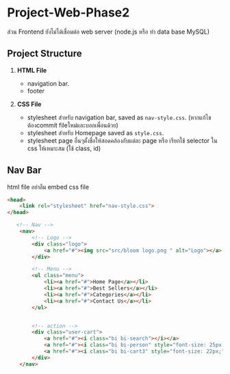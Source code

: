 # Project-Web-Phase2
ส่วน Frontend ยังไม่ได้เชื่อมต่อ web server (node.js หรือ ทำ data base MySQL)

## Project Structure
1. **HTML File**
   - navigation bar.
   - footer
   
2. **CSS File**
   - stylesheet สำหรับ navigation bar, saved as `nav-style.css`. (หากแก้ไขต้องcommit fileใหม่และบอกเพื่อนด้วย)
   - stylesheet สำหรับ Homepage saved as `style.css`.
   - stylesheet page อื่นๆตั้งชื่อให้สอดคล้องกับแต่ละ page หรือ เรียกใช้ selector ใน css ให้เหมาะสม (ใช้ class, id)


## Nav Bar
html file 
อย่าลืม embed css file 
```html
<head>
    <link rel="stylesheet" href="nav-style.css">
</head>
```

```html
   <!-- Nav -->
    <nav>
        <!-- Logo -->
        <div class="logo">
            <a href="#"><img src="src/bloom logo.png " alt="Logo"></a>
        </div>

        <!-- Menu -->
        <ul class="menu">
            <li><a href="#">Home Page</a></li>
            <li><a href="#">Best Sellers</a></li>
            <li><a href="#">Categories</a></li>
            <li><a href="#">Contact Us</a></li>
        </ul>


        <!-- action -->
        <div class="user-cart">
            <a href="#"><i class="bi bi-search"></i></a>
            <a href="#"><i class="bi bi-person" style="font-size: 25px;"></i></a>
            <a href="#"><i class="bi bi-cart3" style="font-size: 22px;"></i></a>
        </div>
    </nav>
```


